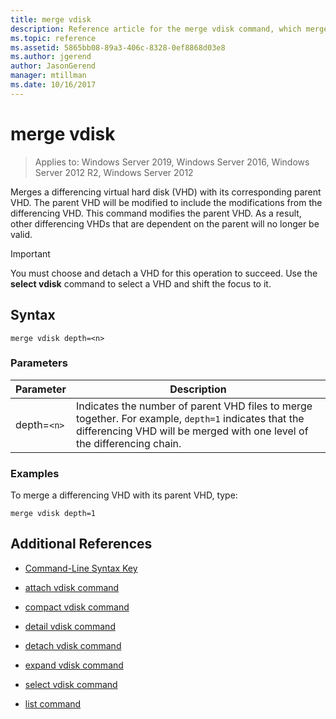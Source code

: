 ```yaml
---
title: merge vdisk
description: Reference article for the merge vdisk command, which merges a differencing virtual hard disk (VHD) with its corresponding parent VHD.
ms.topic: reference
ms.assetid: 5865bb08-89a3-406c-8328-0ef8868d03e8
ms.author: jgerend
author: JasonGerend
manager: mtillman
ms.date: 10/16/2017
---
```


# merge vdisk

> Applies to: Windows Server 2019, Windows Server 2016, Windows Server 2012 R2, Windows Server 2012

Merges a differencing virtual hard disk (VHD) with its corresponding parent VHD. The parent VHD will be modified to include the modifications from the differencing VHD. This command modifies the parent VHD. As a result, other differencing VHDs that are dependent on the parent will no longer be valid.

> [!IMPORTANT]
> You must choose and detach a VHD for this operation to succeed. Use the **select vdisk** command to select a VHD and shift the focus to it.

## Syntax

```
merge vdisk depth=<n>
```

### Parameters

| Parameter | Description |
| --------- | ----------- |
| depth=`<n>` | Indicates the number of parent VHD files to merge together. For example, `depth=1` indicates that the differencing VHD will be merged with one level of the differencing chain. |

### Examples

To merge a differencing VHD with its parent VHD, type:

```
merge vdisk depth=1
```

## Additional References

- [Command-Line Syntax Key](command-line-syntax-key.md)

- [attach vdisk command](attach-vdisk.md)

- [compact vdisk command](compact-vdisk.md)

- [detail vdisk command](detail-vdisk.md)

- [detach vdisk command](detach-vdisk.md)

- [expand vdisk command](expand-vdisk.md)

- [select vdisk command](select-vdisk.md)

- [list command](list.md)
